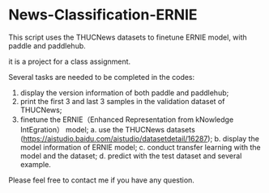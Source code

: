 # News-Classification-ERNIE
This script uses the THUCNews datasets to finetune ERNIE model, with paddle and paddlehub.

it is a project for a class assignment.

Several tasks are needed to be completed in the codes:

1. display the version information of both paddle and paddlehub;
2. print the first 3 and last 3 samples in the validation dataset of THUCNews;
3. finetune the ERNIE（Enhanced Representation from kNowledge IntEgration） model;
a. use the THUCNews datasets (https://aistudio.baidu.com/aistudio/datasetdetail/16287);
b. display the model information of ERNIE model;
c. conduct transfer learning with the model and the dataset;
d. predict with the test dataset and several example.

Please feel free to contact me if you have any question.
